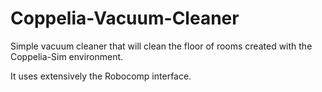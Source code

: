 # Coppelia-Vacuum-Cleaner
Simple vacuum cleaner that will clean the floor of rooms created with the Coppelia-Sim environment.

It uses extensively the Robocomp interface.
